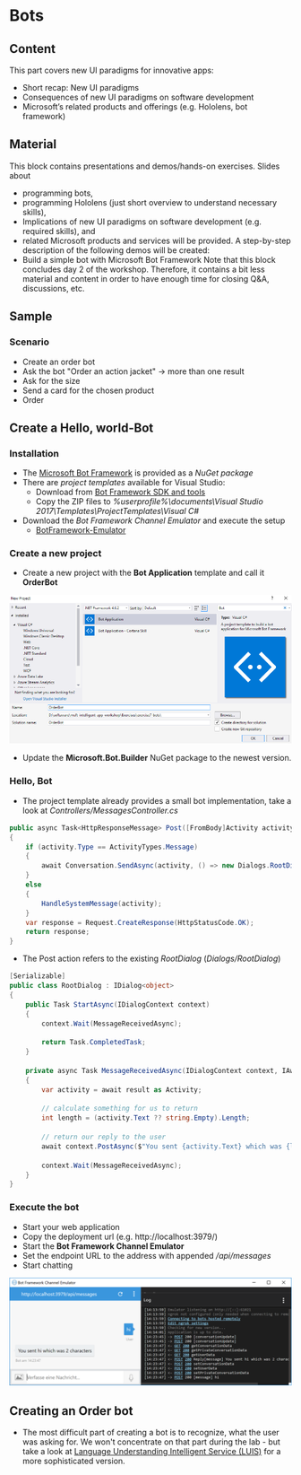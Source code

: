 # Bots

## Content
This part covers new UI paradigms for innovative apps:
* Short recap: New UI paradigms
* Consequences of new UI paradigms on software development
* Microsoft’s related products and offerings (e.g. Hololens, bot framework)

## Material
This block contains presentations and demos/hands-on exercises. Slides about
* programming bots,
* programming Hololens (just short overview to understand necessary skills),
* Implications of new UI paradigms on software development (e.g. required skills), and
* related Microsoft products and services
will be provided. A step-by-step description of the following demos will be created:
* Build a simple bot with Microsoft Bot Framework
Note that this block concludes day 2 of the workshop. Therefore, it contains a bit less material and content in order to have enough time for closing Q&A, discussions, etc.

## Sample
### Scenario
* Create an order bot
* Ask the bot "Order an action jacket" -> more than one result
* Ask for the size
* Send a card for the chosen product
* Order

## Create a Hello, world-Bot

### Installation

* The [Microsoft Bot Framework](https://dev.botframework.com) is provided as a *NuGet package*
* There are *project templates* available for Visual Studio:
  * Download from [Bot Framework SDK and tools](https://docs.microsoft.com/en-us/bot-framework/resources-tools-downloads)
  * Copy the ZIP files to _%userprofile%\documents\Visual Studio 2017\Templates\ProjectTemplates\Visual C#_
* Download the *Bot Framework Channel Emulator* and execute the setup
  * [BotFramework-Emulator](https://github.com/Microsoft/BotFramework-Emulator/releases)

### Create a new project
* Create a new project with the **Bot Application** template and call it **OrderBot**

![Visual Studio Template](images/visualstudio-template.png)

* Update the **Microsoft.Bot.Builder** NuGet package to the newest version.

### Hello, Bot
* The project template already provides a small bot implementation, take a look at *Controllers/MessagesController.cs*

```cs
public async Task<HttpResponseMessage> Post([FromBody]Activity activity)
{
    if (activity.Type == ActivityTypes.Message)
    {
        await Conversation.SendAsync(activity, () => new Dialogs.RootDialog());
    }
    else
    {
        HandleSystemMessage(activity);
    }
    var response = Request.CreateResponse(HttpStatusCode.OK);
    return response;
}
```

* The Post action refers to the existing *RootDialog* (*Dialogs/RootDialog*)

```cs
[Serializable]
public class RootDialog : IDialog<object>
{
    public Task StartAsync(IDialogContext context)
    {
        context.Wait(MessageReceivedAsync);

        return Task.CompletedTask;
    }

    private async Task MessageReceivedAsync(IDialogContext context, IAwaitable<object> result)
    {
        var activity = await result as Activity;

        // calculate something for us to return
        int length = (activity.Text ?? string.Empty).Length;

        // return our reply to the user
        await context.PostAsync($"You sent {activity.Text} which was {length} characters");

        context.Wait(MessageReceivedAsync);
    }
}
```

### Execute the bot
* Start your web application
* Copy the deployment url (e.g. http://localhost:3979/)
* Start the **Bot Framework Channel Emulator**
* Set the endpoint URL to the address with appended */api/messages* 
* Start chatting

![Bot Framework Channel Emulator](images/botframeworkchannelemulator.png)

## Creating an Order bot
* The most difficult part of creating a bot is to recognize, what the user was asking for. We won't concentrate on that part during the lab - but take a look at [Language Understanding Intelligent Service (LUIS)](https://luis.ai) for a more sophisticated version.
